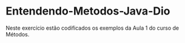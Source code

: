 # Entendendo-Metodos-Java-Dio
Neste exercício estão codificados os exemplos da Aula 1 do curso de Métodos.
